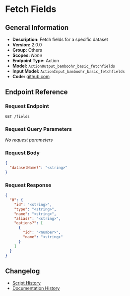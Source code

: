<!-- BEGIN GENERATED CONTENT -->
# Fetch Fields

## General Information

- **Description:** Fetch fields for a specific dataset
- **Version:** 2.0.0
- **Group:** Others
- **Scopes:** _None_
- **Endpoint Type:** Action
- **Model:** `ActionOutput_bamboohr_basic_fetchfields`
- **Input Model:** `ActionInput_bamboohr_basic_fetchfields`
- **Code:** [github.com](https://github.com/NangoHQ/integration-templates/tree/main/integrations/bamboohr-basic/actions/fetch-fields.ts)


## Endpoint Reference

### Request Endpoint

`GET /fields`

### Request Query Parameters

_No request parameters_

### Request Body

```json
{
  "datasetName?": "<string>"
}
```

### Request Response

```json
{
  "0": {
    "id": "<string>",
    "type": "<string>",
    "name": "<string>",
    "alias?": "<string>",
    "options?": [
      {
        "id": "<number>",
        "name": "<string>"
      }
    ]
  }
}
```

## Changelog

- [Script History](https://github.com/NangoHQ/integration-templates/commits/main/integrations/bamboohr-basic/actions/fetch-fields.ts)
- [Documentation History](https://github.com/NangoHQ/integration-templates/commits/main/integrations/bamboohr-basic/actions/fetch-fields.md)

<!-- END  GENERATED CONTENT -->

